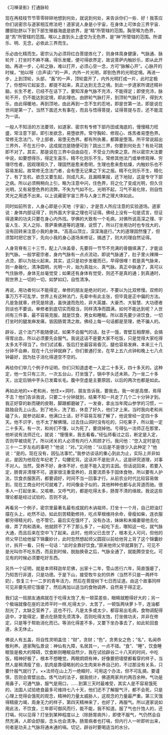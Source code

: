 
《习禅录影》打通脉轮

现在再枝枝节节零零碎碎地想到何处，就说到何处，来告诉你们一些．好！我答应你们说密宗与道家相互修法吧！道家说人身是小宇宙，在身体上可体会三界宇宙．腰部肚脐以下到下部生殖器海底是欲界，是“精”所管辖的范围。胸至喉为色界，是“炁”所管辖的范围。喉以上直到头上虚空为无色界，是“神”所管辖的范围。所谓乐、明、无念，必依此三界而生。

乐必由化精而生。密宗认为必须将红白菩提炼化了，则身体周身健康，气脉通、脉轮开；打坐时不麻不痛，得乐发暖，便可得欲界定，故说菩萨内触妙乐，即从此开始。再进一步，心轮之脉，难以打开，必须心空一念，方可“脉解心开”。心脉开的时候，“拍以呀（合声读）”的一声，内外一片光明，即到色界的光明定境。再进一步，上到顶轮，头部，“轰”的一声，顶轮震开了，内外光明打成一片，此时定极了，你想叫它起妄念，都提不起来，真正达到无念之境。到此一步道家所谓还精补脑，长生不老，已经不在话下了。要知浑身气脉不充沛，不能得定；即使充沛，脉轮不开，仍不能达到定境，即此理也。由脐轮气脉打开，到顶轮气脉打开，得到大乐，由此得暖地，再到顶地，由此再到一念不生的忍地，即是世第一法，即是说在世间是第一了。当然下面还大有事在，而且与悟得菩提，证得菩提与否，还不能混为一谈。

一般人不知活的方法要领，如道家、密宗有专修下部丹田或海底的，慢慢精力旺盛，常注意下部，即引发欲念，易堕欲界。常守胸轮、修观心、炼炁者易堕色界。常修无念法门，守上部者，易堕无色界。都有所执著，都算是堕落。所平常说超出三界外，不在五行中，这成就岂是随便可到？跳出三界，你要到何处去？有处可跳即不对了。其实，那是说在三界中自由自在，不受业力拘束之意。所以密宗大法要中说，如要想得乐，得定生喜乐，精不化则乐不生。常修其他法门或单修观禅、穷理尽性者，因观理观久了，理固然是愈来愈明，生理也愈来愈枯燥，内触妙乐也不容易发起。故常修无念法门者，会有堕无记果之下劣之报。精不化则乐不生，精化了，有了生机，欲念又要生起，则成凡夫。且漏精果报，还下地狱，这是专守下部之病。所以必须稍稍向上引，略为注意中问，住色界，将之化了变成光明，但久住光明，又有易堕色界的流弊。不失为气如不化，光明不起，习气不易化除，则自性灵光之用透不出来。以上说藏密宇宙三界与人身三界之理大体如此。

同时如前所言，人身心即是小天地（宇宙），才是吾人所应注意的实验道场。道家说：身体内部证得了，则外面大宇宙之理也可证得。佛经上没有一句是谎言，但证得道果的功夫只要在身心内外找。学佛的大致有一个毛病，对佛所说高深之理、宇宙人生、天人之际、菩萨乘佛道等的道理，说惯了，所以打坐用功时也专找大的，没有回转来注意小我的身体。“高高山顶立，深深海底行。”大的道理固然懂了，但须暂时把它放下，先向小我的身心道场来修证，搞透了，则大的理自然证得。

人身背脊有三十三节，配上八块盖骨，先要将一节节不充满的骨髓填满了，才能谈到气脉。一般学密宗者，身内气脉有一点点流动，即说气脉通了，肚子里火辣辣一点烫，即以为拙火起来。其实，这只是初步发暖而已，早得很哩！若是真气脉来，则一身融化，清净圆明，光明一片，始为真拙火、真气脉。真正中脉通了，真可以气住脉停，身体无丝毫觉受；如果还有身体有觉受，则还不是真的通；到真通时，观世界上一切的一切，如梦如幻，自性清净。

再说，用功者何以不能得定，单修的朋友是绝对的对，不要以为比双修慢。双修的事万万不可乱学，世界上有这种法门，先辈中有此主张，但毕竟是正中偏的方法。凡是急就章，终究是除道，虽快速而危险，非大英雄、大豪杰、大智慧、大功德者则谈也不要谈。单修者到底切实而稳当，同样清净而圆满，如何不能达到呢？人世间有三件事，最不容易克服，就是饮食、男女和睡眠。所以首先要少进饮食，一切打坐时的腿发麻发痛，皆因肠胃清之故。佛经上每一句话都是至理，绝不骗人的。

辟谷，这个法门不能随便试，如果不会服气的话，肚子一饿，胃壁互相摩擦，会搞得胃出血，所以必须要先会服气。我说这话不是要大家不吃饭，只是觉得大家吃得太多太不得当了。你们试试看，饭后打坐最容易昏沉，腿也容易发麻，本来三十几分钟不会麻，现在十几分钟就麻了，你们普通打坐，在早上五六点钟和晚上七八点钟最好，因为肚子消化得道空不空的。

再给你们举几个例子作证明，你们只知道虚老一入定二十多天，四十多天的。这种定，他一生只有三次，一次五台山，打坐饿了，锅中芋头还未熟，乃一坐二十多天，出定后锅中芋头已发霉长毛。腹中空虚是主要原因，以后的两次也都是如此。

再如此地的××老和尚，他住××洞时，朋友告诉我，要我去。我一听是高僧，焉得不去？他们告诉我说，只要二十分钟就到，结果不知一共走了几个二十分钟才到。我正好穿的新而硬的皮鞋，脚跟都磨破了，一发奋，拿出当年爬山参学的习惯，一路独自先上山去。到了地头，洗了脸，休息了好久，他们才上来。当时我向老和尚磕了头，就参访起来，他满口土话，好不容易互相了解了，他说曾经一定四十多天。他不识字，也不太了解佛理。过去住山洞时没有吃的，只吃果子，所以能一定二十多天。有一次，和尚们不懂，以为死了，要烧掉他。亏得弘一法师正在那里，他听说有法师迁化，就说：“慢慢来，我去看看。”经弘师看过之后，断定是入定，否则早被烧死了。所以闭关的人必须有内行人照顾才行。我问他：“您入定时是在三十一二岁左右的事吧？”他说：“对。”又问他：“以后是不是很少入此种定？”他说：“是的。现在没有，因弘法事忙。”我参访谈话的重心到此为止，实际上并非如此，是因为他现在年纪老了，勾腰驼背。这话并不是批评人，这是研究道理，对事不对人。当然，营养不好，身体不好，也是不能入定的主因。但话说回来，若要入定，肠胃非清理不可。道家很注重营养的，且要流质多于固体食物，所以要有人护法，饮食衣服医药，都要调好，时间不当一回事才行。从前农业时代比较容易做到，现在工商业时代可就难了，时间像金子似的，其他种种也都与此背道而驰。很多人一打起坐来，又咳嗽、又呼气的，都是吃得太多，肠胃不清的缘故。我说这些理论都是经过试验的，否则不说。

再看另一个例子，密宗里最著名最有成就的木讷祖师，打坐十一个月，自己把油灯摆在头上，屹然不动，如此刻苦精勤修持，吃点草根维持余命，骨瘦如柴，连衣服都穷得精光的，也不管它。最后实在饿坏了，没有办法，妹妹和未婚妻替他去化缘，弄了肉和酒来。他就顾不了不了那么多了，一起吃下去，哪知这一吃，就气脉大通，而且后来在空中飞了起来。此时，他师父已去世了，根本无人可问，但他的师父早已给他留下锦囊妙计，此时忽然想起师父圆寂以前给他背上背了这个锦囊妙计，拆开一看，只有一句话：“此时全靠好饮食。”原来他师父早就算到了。可见不是光叫你不吃东西，而且到时候，脱胎换骨之后，气脉全通了，就能腾空变化。可见有的时候必须要吃好东西。

另外一个证明，就是本师释迦牟尼佛，出家十二年，雪山苦行六年，简直饿瘪了，乃知苦行非道，只是功德。于是下山，接受牧牛女的供养（当然不只是一两杯牛奶），恢复三十一二岁的青年活力，然后在菩提树下七日而证道。由这个故事同样可见非要先把它饿瘪了，然后再加以适当的食物调养，自然易于得正定。

我们这一班朋友通病就在于吃得太饱了,有一顿菜差些，眼睛就瞪得好大的；另一个极端就像在座的法师平时一样,吃得太少、太苦了，一顿饭两块萝卜干，连油都刮光了，太缺乏营养了，这也不行。凡是太多或太少，都容易出毛病，食物调配得适中，才能得定，要点在肠胃先须清净，否则吃得太饱，打坐做功夫，并非在修定，只是等于帮助消化而已。等消化得差不多，又要下坐办事去了，如此轮回食道，永无休止。

佛说人有五盖，将自性灵明盖住：“财”，贪财；“色”，贪男女之色；“名”，名闻恭敬利养。道家陶弘景说：神仙有九障，名居其一，一点不错。“食”、“睡”，饮食睡眠皆是极大的障碍，饮食断则睡眠自然少，我在试验辟谷二十八天的时间，中吃饭，精神好极了，根本不想睡觉，两眼炯炯有神，好像要把墙壁都看穿的样子，当然人是稍清瘦了些，肌肉是靠侵略别的众生肉来补养自己的，不过那没有关系，只要什服气就行了。××法师在山上万一绝粮时，可用这个办法，但不可乱搞，要谨慎，否则会胃壁出血。炼气功的法子，据我统计，佛道两家共约两百余种。气功是用鼻子，可通气脉，服气是用口，……到第三天时最难受，其实人是不容易饿死的，法国人试验绝食最多可维持七八十天，他们还不了解服气汗，都不会死，只是心理上觉得会饿死的观念，精神的力量太威胁人，这观念的力量最严重。第三天饿得精疲力竭，周身无力的样子，第四天精神来了，也好了，再服气。所以道家说如用此法，不饮食，三年即可御风而行，能不能，我不知道。服了气也什饱人的，还打嗝，何以见得？打坐到某种程度以上（除肠胃病外），即使不服气，气仍然会自然充满，人即会舒服，念头也会清净。肠胃病者也打嗝，但内行人一听即听出来，何者是功夫上气脉将通未通的嗝。切记，辟谷时要喝适当的水分。